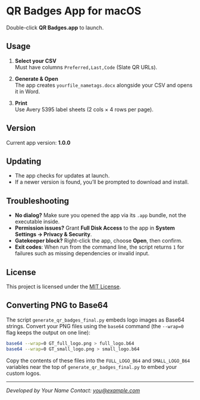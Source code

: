 # QR Badges App for macOS

Double-click **QR Badges.app** to launch.

## Usage

1. **Select your CSV**  
   Must have columns `Preferred,Last,Code` (Slate QR URLs).

2. **Generate & Open**  
   The app creates `yourfile_nametags.docx` alongside your CSV and opens it in Word.

3. **Print**  
   Use Avery 5395 label sheets (2 cols × 4 rows per page).

## Version

Current app version: **1.0.0**

## Updating

- The app checks for updates at launch.  
- If a newer version is found, you’ll be prompted to download and install.

## Troubleshooting

- **No dialog?** Make sure you opened the app via its `.app` bundle, not the executable inside.
- **Permission issues?** Grant **Full Disk Access** to the app in **System Settings → Privacy & Security**.
- **Gatekeeper block?** Right-click the app, choose **Open**, then confirm.
- **Exit codes**: When run from the command line, the script returns `1` for
  failures such as missing dependencies or invalid input.

## License

This project is licensed under the [MIT License](LICENSE).

## Converting PNG to Base64

The script `generate_qr_badges_final.py` embeds logo images as Base64 strings.
Convert your PNG files using the `base64` command (the `--wrap=0` flag keeps the
output on one line):

```bash
base64 --wrap=0 GT_full_logo.png > full_logo.b64
base64 --wrap=0 GT_small_logo.png > small_logo.b64
```

Copy the contents of these files into the `FULL_LOGO_B64` and `SMALL_LOGO_B64`
variables near the top of `generate_qr_badges_final.py` to embed your custom
logos.

---

*Developed by Your Name*
*Contact: you@example.com*
